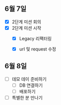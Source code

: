 ## 6월 7일

- [x] 2단계 미션 회의
- [x] 2단계 미션 시작
  - [x] Legacy 리팩터링
  - [x] urI 및 request 수정



## 6월 8일

- [ ] 데모 데이 준비하기
  - [ ] DB 연결하기
  - [ ] 배포하기
- [ ] 특별한 분 만나기

